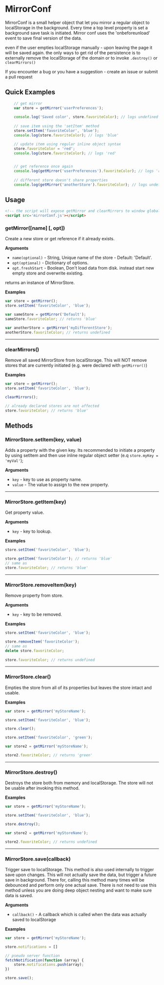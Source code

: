 # MirrorConf

MirrorConf is a small helper object that let you mirror a regular object to localStorage in the background.
Every time a top level property is set a background save task is initiated. 
Mirror conf uses the 'onbeforeunload' event to save final version of the data.

even if the user empties localStorage manually - upon leaving the page it will be saved again.
the only ways to get rid of the persistence is to externally remove the localStorage of the domain or to invoke `.destroy()` or `clearMirrors()` 



If you encounter a bug or you have a suggestion - create an issue or submit a pull request

## Quick Examples

```js
    // get mirror
    var store = getMirror('userPreferences');
    
    console.log('Saved color', store.favoriteColor); // logs undefined on first load and 'red' on consecutive reloads
    
    // save item using the 'setItem' method
    store.setItem('favoriteColor', 'blue');
    console.log(store.favoriteColor); // logs 'blue'

    // update item using regular inline object syntax
    store.favoriteColor = 'red';
    console.log(store.favoriteColor); // logs 'red'

    
    // get reference once again
    console.log(getMirror('userPreferences').favoriteColor); // logs 'red'
    
    // different store doesn't share properties
    console.log(getMirror('anotherStore').favoriteColor); // logs undefined
```


## Usage

```html
<!-- the script will expose getMirror and clearMirrors to window global object -->
<script src='mirrorConf.js'></script>
```


### getMirror([name] [, opt]) 

Create a new store or get reference if it already exists.

__Arguments__

* `name(optional)` - String, Unique name of the store - Default: 'Default'.
* `opt(optional)` - Dictionary of options.
* `opt.freshStart` - Boolean, Don't load data from disk. instead start new empty store and overwrite existing.

returns an instance of MirrorStore.

__Examples__

```js
var store = getMirror();
store.setItem('favoriteColor', 'blue');

var sameStore = getMirror('Default');
sameStore.favoriteColor; // returns 'blue'

var anotherStore = getMirror('myDifferentStore');
anotherStore.favoriteColor; // returns undefined

```
---------------------------------------

### clearMirrors() 

Remove all saved MirrorStore from localStorage.
This will NOT remove stores that are currently initiated (e.g. were declared with `getMirror()`)

__Examples__

```js
var store = getMirror();
store.setItem('favoriteColor', 'blue');

clearMirrors();

// already declared stores are not affected
store.favoriteColor; // returns 'blue'
```



## Methods

### MirrorStore.setItem(key, value) 

Adds a property with the given key.
Its recommended to initiate a property by using setItem and then use inline regular object setter (e.q `store.myKey = 'myVal'`); 

__Arguments__

* `key` - key to use as property name.
* `value` - The value to assign to the new property.

---------------------------------------

### MirrorStore.getItem(key) 

Get property value. 

__Arguments__

* `key` - key to lookup.

__Examples__

```js
store.setItem('favoriteColor', 'blue');

store.getItem('favoriteColor'); // returns 'blue'
// same as
store.favoriteColor; // returns 'blue'
```

---------------------------------------

### MirrorStore.removeItem(key) 

Remove property from store. 

__Arguments__

* `key` - key to be removed.

__Examples__

```js
store.setItem('favoriteColor', 'blue');

store.removeItem('favoriteColor');
// same as
delete store.favoriteColor;
 
store.favoriteColor; // returns undefined
```

---------------------------------------


### MirrorStore.clear() 

Empties the store from all of its properties but leaves the store intact and usable.

__Examples__

```js
var store = getMirror('myStoreName');

store.setItem('favoriteColor', 'blue');

store.clear();

store.setItem('favoriteColor', 'green');

var store2 = getMirror('myStoreName');

store2.favoriteColor; // returns 'green'
```

---------------------------------------


### MirrorStore.destroy() 

Destroys the store both from memory and localStorage.
The store will not be usable after invoking this method. 

__Examples__

```js
var store = getMirror('myStoreName');

store.setItem('favoriteColor', 'blue');

store.destroy();

var store2 = getMirror('myStoreName');

store2.favoriteColor; // returns undefined
```

---------------------------------------


### MirrorStore.save(callback) 

Trigger save to localStorage.
This method is also used internally to trigger save upon changes.
This will not actually save the data, but trigger a future save in background.
There for, calling this method many times will be debounced and perform only one actual save.
There is not need to use this method unless you are doing deep object nesting and want to make sure data is saved.


__Arguments__

* `callback()` - A callback which is called when the data was actually saved to localStorage

__Examples__

```js
var store = getMirror('myStoreName');

store.notifications = []

// pseudo server function
fetchNotification(function (array) {
    store.notifications.push(array);
})

store.save();
```